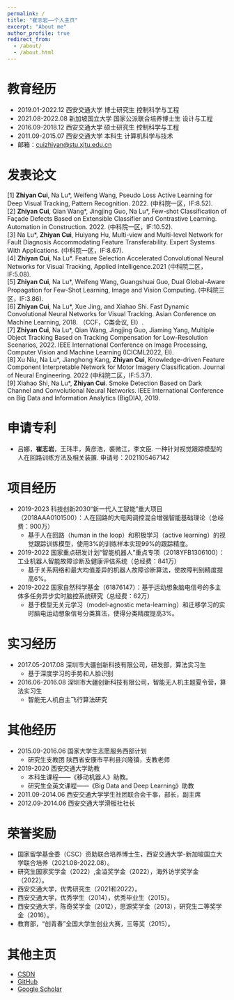 ```yaml
---
permalink: /
title: "崔志岩——个人主页"
excerpt: "About me"
author_profile: true
redirect_from: 
  - /about/
  - /about.html
---
```

教育经历
======
* 2019.01-2022.12   西安交通大学     博士研究生             控制科学与工程
* 2021.08-2022.08   新加坡国立大学   国家公派联合培养博士生  设计与工程
* 2016.09-2018.12   西安交通大学     硕士研究生             控制科学与工程
* 2011.09-2015.07   西安交通大学     本科生                 计算机科学与技术
* 邮箱：cuizhiyan@stu.xjtu.edu.cn

发表论文
======
[1] **Zhiyan Cui**, Na Lu\*, Weifeng Wang, Pseudo Loss Active Learning for Deep Visual Tracking, Pattern Recognition. 2022. (中科院一区，IF:8.52).  
[2] **Zhiyan Cui**, Qian Wang\*, Jingjing Guo, Na Lu\*, Few-shot Classification of Façade Defects Based on Extensible Classifier and Contrastive Learning. Automation in Construction. 2022. (中科院一区，IF:10.52).   
[3]	Na Lu\*, **Zhiyan Cui**, Huiyang Hu, Multi-view and Multi-level Network for Fault Diagnosis Accommodating Feature Transferability. Expert Systems With Applications. (中科院一区，IF:8.67).   
[4] **Zhiyan Cui**, Na Lu\*. Feature Selection Accelerated Convolutional Neural Networks for Visual Tracking, Applied Intelligence.2021 (中科院二区，IF:5.08).   
[5]	**Zhiyan Cui**, Na Lu\*, Weifeng Wang, Guangshuai Guo, Dual Global-Aware Propagation for Few-Shot Learning, Image and Vision Computing. (中科院三区，IF:3.86).  
[6] **Zhiyan Cui**, Na Lu\*, Xue Jing, and Xiahao Shi. Fast Dynamic Convolutional Neural Networks for Visual Tracking. Asian Conference on Machine Learning, 2018. （CCF，C类会议, EI）.  
[7] **Zhiyan Cui**, Na Lu\*, Qian Wang, Jingjing Guo, Jiaming Yang, Multiple Object Tracking Based on Tracking Compensation for Low-Resolution Scenarios, 2022. IEEE International Conference on Image Processing, Computer Vision and Machine Learning (ICICML2022, EI).   
[8] Xu Niu, Na Lu\*, Jianghong Kang, **Zhiyan Cui**, Knowledge-driven Feature Component Interpretable Network for Motor Imagery Classification. Journal of Neural Engineering. 2022 (中科院二区，IF:5.37).   
[9] Xiahao Shi, Na Lu\*, **Zhiyan Cui**. Smoke Detection Based on Dark Channel and Convolutional Neural Networks. IEEE International Conference on Big Data and Information Analytics (BigDIA), 2019. 

申请专利
======
* 吕娜，**崔志岩**，王玮丰，黄彦浩，裘微江，李文臣. 一种针对视觉跟踪模型的人在回路训练方法及相关装置. 申请号：2021105467142

项目经历
======
* 2019-2023 科技创新2030“新一代人工智能”重大项目（2018AAA0101500）：人在回路的大电网调控混合增强智能基础理论（总经费：900万）
  * 基于人在回路（human in the loop）和积极学习（active learning）的视觉跟踪训练模型，使用3%的训练样本实现99%的跟踪精度。
* 2019-2022 国家重点研发计划“智能机器人”重点专项（2018YFB1306100）：工业机器人智能故障诊断及健康评估系统（总经费：841万）
  * 基于关系网络和最大均值差异的机器人故障诊断算法，使故障判别精度提高6%。
* 2019-2022 国家自然科学基金（61876147）：基于运动想象脑电信号的多主体多任务异步实时脑控系统研究（总经费：62万）
  * 基于模型无关元学习（model-agnostic meta-learning）和迁移学习的实时脑电运动想象信号分类算法，使得分类精度提高3%。

实习经历
======
* 2017.05-2017.08 深圳市大疆创新科技有限公司，研发部，算法实习生
  * 基于深度学习的手势和人脸识别
* 2016.06-2016.08 深圳市大疆创新科技有限公司，智能无人机主题夏令营，算法实习生
  * 智能无人机自主飞行算法研究

其他经历
======
* 2015.09-2016.06 国家大学生志愿服务西部计划
  * 研究生支教团  陕西省安康市平利县兴隆镇，支教老师
* 2019-2020 西安交通大学助教
  * 本科生课程——《移动机器人》助教。
  * 研究生全英文课程——《Big Data and Deep Learning》助教
* 2011.09-2014.06 西安交通大学学生社团联合会干事，部长，副主席
* 2012.09-2014.06 西安交通大学滑板社社长

荣誉奖励
======
 * 国家留学基金委（CSC）资助联合培养博士生，西安交通大学-新加坡国立大学联合培养（2021.08-2022.08）。
 * 研究生国家奖学金（2022）,金溢奖学金（2022），海外访学奖学金（2022）。
 * 西安交通大学，优秀研究生（2021和2022）。
 * 西安交通大学，优秀学生（2014），优秀毕业生（2015）。
 * 西安交通大学，陈奇奖学金（2012），思源奖学金（2013），研究生二等奖学金（2016）。
 * 教育部，“创青春”全国大学生创业大赛，三等奖（2015）。

其他主页
======
 * [CSDN](http://blog.csdn.net/qq_25352981?viewmode=contents)
 * [GitHub](https://github.com/ZhiyanCui)
 * [Google Scholar](https://scholar.google.com.hk/citations?hl=zh-CN&user=F5rAEloAAAAJ)
